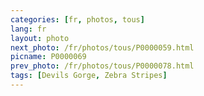 ```yaml
---
categories: [fr, photos, tous]
lang: fr
layout: photo
next_photo: /fr/photos/tous/P0000059.html
picname: P0000069
prev_photo: /fr/photos/tous/P0000078.html
tags: [Devils Gorge, Zebra Stripes]
---
```

